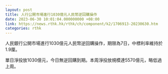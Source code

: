 ```yaml
---
layout: post
title: 人行公開市場進行1030億元人民幣逆回購操作
date: 2023-06-30 10:01:04.000000000 +08:00
link: https://news.rthk.hk/rthk/ch/component/k2/1706913-20230630.htm
categories: rthk
---
```


人民銀行公開市場進行1030億元人民幣逆回購操作，期限為7日，中標利率維持於1.9厘。

單日淨投放1030億元，今日無逆回購到期。本周淨投放規模達5570億元，略低過上周。
